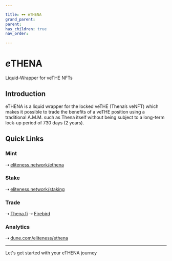 ```yaml
---

title: 🕶 eTHENA
grand_parent:
parent:
has_children: true
nav_order:

---
```


# ***e***THENA
Liquid-Wrapper for veTHE NFTs

## Introduction
eTHENA is a liquid wrapper for the locked veTHE (Thena’s veNFT) which makes it possible to trade the benefits of a veTHE position using a traditional A.M.M. such as Thena itself without being subject to a long-term lock-up period of 730 days (2 years).

## Quick Links

### Mint
⇢ [eliteness.network/ethena](https://eliteness.network/ethena)

### Stake
⇢ [eliteness.network/staking](https://eliteness.network/staking)

### Trade
⇢ [Thena.fi](https://thena.fi/swap)
⇢ [Firebird](https://app.firebird.finance/swap)

### Analytics
⇢ [dune.com/eliteness/ethena](https://dune.com/eliteness/ethena)

----

Let's get started with your eTHENA journey
